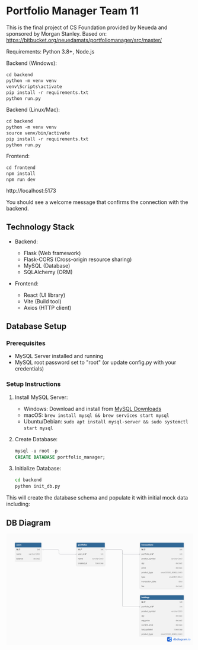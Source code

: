 # Portfolio Manager Team 11

This is the final project of CS Foundation provided by Neueda and sponsored by Morgan Stanley.
Based on: https://bitbucket.org/neuedamats/portfoliomanager/src/master/

Requirements: Python 3.8+, Node.js

Backend (Windows):

```
cd backend
python -m venv venv
venv\Scripts\activate
pip install -r requirements.txt
python run.py
```

Backend (Linux/Mac):

```
cd backend
python -m venv venv
source venv/bin/activate
pip install -r requirements.txt
python run.py
```

Frontend:

```
cd frontend
npm install
npm run dev
```

http://localhost:5173

You should see a welcome message that confirms the connection with the backend.

## Technology Stack

- Backend:

  - Flask (Web framework)
  - Flask-CORS (Cross-origin resource sharing)
  - MySQL (Database)
  - SQLAlchemy (ORM)

- Frontend:
  - React (UI library)
  - Vite (Build tool)
  - Axios (HTTP client)

## Database Setup

### Prerequisites

- MySQL Server installed and running
- MySQL root password set to "root" (or update config.py with your credentials)

### Setup Instructions

1. Install MySQL Server:

   - Windows: Download and install from [MySQL Downloads](https://dev.mysql.com/downloads/installer/)
   - macOS: `brew install mysql && brew services start mysql`
   - Ubuntu/Debian: `sudo apt install mysql-server && sudo systemctl start mysql`

2. Create Database:

   ```sql
   mysql -u root -p
   CREATE DATABASE portfolio_manager;
   ```

3. Initialize Database:
   ```bash
   cd backend
   python init_db.py
   ```

This will create the database schema and populate it with initial mock data including:

## DB Diagram

![DB Diagram](assets/db_diagram_team11.png)
